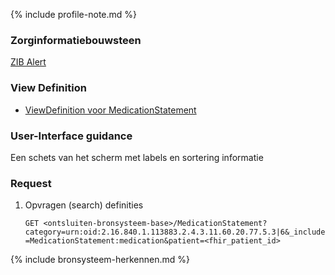 {% include profile-note.md %}

### Zorginformatiebouwsteen

[ZIB Alert](https://zibs.nl/wiki/MedicatieGebruik2-v1.0.1(2017NL))

### View Definition

* [ViewDefinition voor MedicationStatement](ViewDefinition-MedicationStatement.json)

### User-Interface guidance

Een schets van het scherm met labels en sortering informatie

### Request

1. Opvragen (search) definities

    `GET <ontsluiten-bronsysteem-base>/MedicationStatement?category=urn:oid:2.16.840.1.113883.2.4.3.11.60.20.77.5.3|6&_include=MedicationStatement:medication&patient=<fhir_patient_id>`

{% include bronsysteem-herkennen.md %}